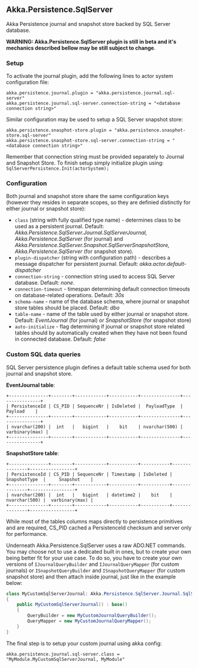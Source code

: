 ﻿## Akka.Persistence.SqlServer

Akka Persistence journal and snapshot store backed by SQL Server database.

**WARNING: Akka.Persistence.SqlServer plugin is still in beta and it's mechanics described bellow may be still subject to change**.

### Setup

To activate the journal plugin, add the following lines to actor system configuration file:

```
akka.persistence.journal.plugin = "akka.persistence.journal.sql-server"
akka.persistence.journal.sql-server.connection-string = "<database connection string>"
```

Similar configuration may be used to setup a SQL Server snapshot store:

```
akka.persistence.snasphot-store.plugin = "akka.persistence.snasphot-store.sql-server"
akka.persistence.snasphot-store.sql-server.connection-string = "<database connection string>"
```

Remember that connection string must be provided separately to Journal and Snapshot Store. To finish setup simply initialize plugin using: `SqlServerPersistence.Init(actorSystem);`

### Configuration

Both journal and snapshot store share the same configuration keys (however they resides in separate scopes, so they are definied distinctly for either journal or snapshot store):

- `class` (string with fully qualified type name) - determines class to be used as a persistent journal. Default: *Akka.Persistence.SqlServer.Journal.SqlServerJournal, Akka.Persistence.SqlServer* (for journal) and *Akka.Persistence.SqlServer.Snapshot.SqlServerSnapshotStore, Akka.Persistence.SqlServer* (for snapshot store).
- `plugin-dispatcher` (string with configuration path) - describes a message dispatcher for persistent journal. Default: *akka.actor.default-dispatcher*
- `connection-string` - connection string used to access SQL Server database. Default: *none*.
- `connection-timeout` - timespan determining default connection timeouts on database-related operations. Default: *30s*
- `schema-name` - name of the database schema, where journal or snapshot store tables should be placed. Default: *dbo*
- `table-name` - name of the table used by either journal or snapshot store. Default: *EventJournal* (for journal) or *SnapshotStore* (for snapshot store)
- `auto-initialize` - flag determining if journal or snapshot store related tables should by automatically created when they have not been found in connected database. Default: *false*

### Custom SQL data queries

SQL Server persistence plugin defines a default table schema used for both journal and snapshot store.

**EventJournal table**:

    +---------------+--------+------------+-----------+---------------+----------------+
    | PersistenceId | CS_PID | SequenceNr | IsDeleted |  PayloadType  |     Payload    |
    +---------------+--------+------------+-----------+---------------+----------------+
    | nvarchar(200) |  int   |   bigint   |    bit    | nvarchar(500) | varbinary(max) |
    +---------------+--------+------------+-----------+---------------+----------------+
 
**SnapshotStore table**:
 
    +---------------+--------+------------+-----------+-----------+---------------+-----------------+
    | PersistenceId | CS_PID | SequenceNr | Timestamp | IsDeleted | SnapshotType  |     Snapshot    |
    +---------------+--------+------------+-----------+-----------+---------------+-----------------+
    | nvarchar(200) |  int   |   bigint   | datetime2 |    bit    | nvarchar(500) |  varbinary(max) |
    +---------------+--------+------------+-----------+-----------+---------------+-----------------+

While most of the tables columns maps directly to persistence primitives and are required, CS_PID cached a PersistenceId checksum and server only for performance.

Underneath Akka.Persistence.SqlServer uses a raw ADO.NET commands. You may choose not to use a dedicated built in ones, but to create your own being better fit for your use case. To do so, you have to create your own versions of `IJournalQueryBuilder` and `IJournalQueryMapper` (for custom journals) or `ISnapshotQueryBuilder` and `ISnapshotQueryMapper` (for custom snapshot store) and then attach inside journal, just like in the example below:

```csharp
class MyCustomSqlServerJournal: Akka.Persistence.SqlServer.Journal.SqlServerJournal 
{
    public MyCustomSqlServerJournal() : base() 
    {
        QueryBuilder = new MyCustomJournalQueryBuilder();
        QueryMapper = new MyCustomJournalQueryMapper();
    }
}
```

The final step is to setup your custom journal using akka config:

```
akka.persistence.journal.sql-server.class = "MyModule.MyCustomSqlServerJournal, MyModule"
```